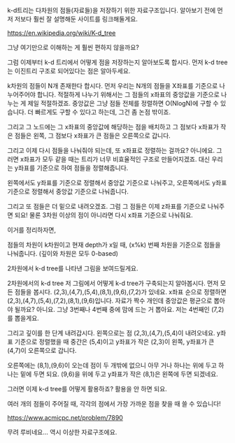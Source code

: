 k-d트리는 다차원의 점들(자료들)을 저장하기 위한 자료구조입니다. 알아보기 전에 먼저 저보다 훨씬 잘 설명해둔 사이트를 링크해둘게요.



https://en.wikipedia.org/wiki/K-d_tree

그냥 여기만으로 이해하는 게 훨씬 편하지 않을까요?



그럼 이제부터 k-d 트리에서 어떻게 점을 저장하는지 알아보도록 합시다. 먼저 k-d tree는 이진트리 구조로 되어있다는 점은 알아두세요.



k차원의 점들이 N개 존재한다 합시다. 먼저 우리는 N개의 점들을 X좌표를 기준으로 나누어주어야 합니다. 적절하게 나누기 위해서는 그 점들의 x좌표의 중앙값을 기준으로 나누는 게 제일 적절하겠죠. 중앙값은 그냥 점들 전체를 정렬하면 O(NlogN)에 구할 수 있습니다. 더 빠르게도 구할 수 있다고 하는데, 그건 좀 논점 밖이죠.



그리고 그 노드에는 그 x좌표의 중앙값에 해당하는 점을 배치하고 그 점보다 x좌표가 작은 점들은 왼쪽, 그 점보다 x좌표가 큰 점들은 오른쪽으로 갑니다.



그리고 이제 다시 점들을 나눠줘야 되는데, 또 x좌표로 정렬하는 걸까요? 아니에요. 그러면 x좌표가 모두 같을 때는 트리가 너무 비효율적인 구조로 만들어지겠죠. 대신 우리는 y좌표를 기준으로 하여 점들을 정렬해줍니다.



왼쪽에서도 y좌표를 기준으로 정렬해서 중앙값 기준으로 나눠주고, 오른쪽에서도 y좌표 기준으로 정렬해서 중앙값 기준으로 나눠줍니다.



그리고 또 점들은 더 밑으로 내려오겠죠. 그럼 그 점들은 이제 z좌표를 기준으로 나눠주면 되요! 물론 3차원 이상의 점이 아니라면 다시 x좌표 기준으로 나눠줘요.



이거를 정리하자면,

점들의 차원이 k차원이고 현재 depth가 x일 때, (x%k) 번째 차원을 기준으로 점들을 나눠줍니다. (깊이와 차원은 모두 0-based)



2차원에서 k-d tree를 나타낸 그림을 보여드릴게요.






2차원에서의 k-d tree
저 그림에서 어떻게 k-d tree가 구축되는지 알아봅시다. 먼저 모든 점들을 봅시다. (2,3),(4,7),(5,4),(8,1),(9,6),(7,2)가 있네요. x좌표 순으로 정렬하면 (2,3),(4,7),(5,4),(7,2),(8,1),(9,6)입니다. 자료가 짝수 개인데 중앙값은 평균으로 뽑아야 될까요? 아니요. 그냥 3번째나 4번째 중에 맘에 드는 거 뽑아요. 저는 4번째인 (7,2)를 뽑을게요.



그리고 깊이를 한 단계 내려갑시다. 왼쪽으로는 점 (2,3),(4,7),(5,4)이 내려오네요. y좌표 기준으로 정렬했을 때 중간은 (5,4)이고 y좌표가 작은 (2,3)이 왼쪽, y좌표가 큰 (4,7)이 오른쪽으로 갑니다.



오른쪽에는 (8,1),(9,6)이 오는데 점이 두 개밖에 없으니 아무 거나 하나는 위에 두고 하나는 밑에 두면 되요. (9,6)을 위에 두고 y좌표가 작은 (8,1)은 왼쪽에 두면 되겠네요.



그러면 이제 k-d tree를 어떻게 활용하죠? 활용을 안 하면 되요.



여러 개의 점들이 주어질 때, 각각의 점에서 가장 가까운 점을 찾을 때 쓸 수 있습니다!



https://www.acmicpc.net/problem/7890


무려 루비네요... 역시 이상한 자료구조에요.



